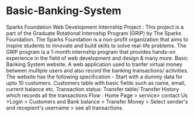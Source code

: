 # Basic-Banking-System

Sparks Foundation Web Development Internship Project :  This project is a part of the Graduate Rotational Internship Program (GRIP) by The Sparks Foundation. The Sparks Foundation is a non-profit organization that aims to inspire students to innovate and build skills to solve real-life problems. The GRIP program is a 1-month internship program that provides hands-on experience in the field of web development and design & many more.  Basic Banking System website. A web application used to tranfer virtual money between multiple users and also record the banking transactions/ activities. The website has the following specification - Start with a dummy data for upto 10 customers. Customers table with basic fields such as name, email, current balance etc. Transaction status: Transfer table/ Transfer History which records all the transactions Flow : Home Page > service> contact Us >Login > Customers and Bank balance > Transfer Money > Select sender's and recepient's username  > see all transactions.

